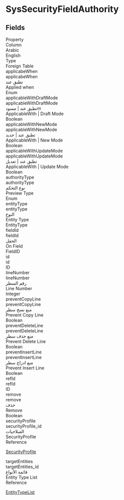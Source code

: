 
<div class='tableName'>


# SysSecurityFieldAuthority
</div>


<ContentFilter/>

<div class='searchable'>

## Fields

<div class="nama-table">
<div class="row header-row">
<div class="cell">Property</div>
<div class="cell">Column</div>
<div class="cell">Arabic</div>
<div class="cell">English</div>
<div class="cell">Type</div>
<div class="cell">Foreign Table</div>
</div><div class="row searchable" id="applicabeWhen">
<div class="cell" data-label="Property">applicabeWhen</div>
<div class="cell" data-label="Column">applicabeWhen</div>
<div class="cell" data-label="Arabic">تطبق عند</div>
<div class="cell" data-label="English">Applied when</div>
<div class="cell" data-label="Type">Enum</div>

</div>

<div class="row searchable" id="applicableWithDraftMode">
<div class="cell" data-label="Property">applicableWithDraftMode</div>
<div class="cell" data-label="Column">applicableWithDraftMode</div>
<div class="cell" data-label="Arabic">تطبق عند | مسودm</div>
<div class="cell" data-label="English">ApplicableWith | Draft Mode</div>
<div class="cell" data-label="Type">Boolean</div>

</div>

<div class="row searchable" id="applicableWithNewMode">
<div class="cell" data-label="Property">applicableWithNewMode</div>
<div class="cell" data-label="Column">applicableWithNewMode</div>
<div class="cell" data-label="Arabic">تطبق عند | جديد</div>
<div class="cell" data-label="English">ApplicableWith | New Mode</div>
<div class="cell" data-label="Type">Boolean</div>

</div>

<div class="row searchable" id="applicableWithUpdateMode">
<div class="cell" data-label="Property">applicableWithUpdateMode</div>
<div class="cell" data-label="Column">applicableWithUpdateMode</div>
<div class="cell" data-label="Arabic">تطبق عند | تعديل</div>
<div class="cell" data-label="English">ApplicableWith | Update Mode</div>
<div class="cell" data-label="Type">Boolean</div>

</div>

<div class="row searchable" id="authorityType">
<div class="cell" data-label="Property">authorityType</div>
<div class="cell" data-label="Column">authorityType</div>
<div class="cell" data-label="Arabic">نوع التحكم</div>
<div class="cell" data-label="English">Preview Type</div>
<div class="cell" data-label="Type">Enum</div>

</div>

<div class="row searchable" id="entityType">
<div class="cell" data-label="Property">entityType</div>
<div class="cell" data-label="Column">entityType</div>
<div class="cell" data-label="Arabic">النوع</div>
<div class="cell" data-label="English">Entity Type</div>
<div class="cell" data-label="Type">EntityType</div>

</div>

<div class="row searchable" id="fieldId">
<div class="cell" data-label="Property">fieldId</div>
<div class="cell" data-label="Column">fieldId</div>
<div class="cell" data-label="Arabic"> الحقل</div>
<div class="cell" data-label="English"> On Field</div>
<div class="cell" data-label="Type">FieldID</div>

</div>

<div class="row searchable" id="id">
<div class="cell" data-label="Property">id</div>
<div class="cell" data-label="Column">id</div>
<div class="cell" data-label="Arabic"></div>
<div class="cell" data-label="English"></div>
<div class="cell" data-label="Type">ID</div>

</div>

<div class="row searchable" id="lineNumber">
<div class="cell" data-label="Property">lineNumber</div>
<div class="cell" data-label="Column">lineNumber</div>
<div class="cell" data-label="Arabic">رقم السطر</div>
<div class="cell" data-label="English">Line Number</div>
<div class="cell" data-label="Type">Integer</div>

</div>

<div class="row searchable" id="preventCopyLine">
<div class="cell" data-label="Property">preventCopyLine</div>
<div class="cell" data-label="Column">preventCopyLine</div>
<div class="cell" data-label="Arabic">منع نسخ سطر</div>
<div class="cell" data-label="English">Prevent Copy Line</div>
<div class="cell" data-label="Type">Boolean</div>

</div>

<div class="row searchable" id="preventDeleteLine">
<div class="cell" data-label="Property">preventDeleteLine</div>
<div class="cell" data-label="Column">preventDeleteLine</div>
<div class="cell" data-label="Arabic">منع حذف سطر</div>
<div class="cell" data-label="English">Prevent Delete Line</div>
<div class="cell" data-label="Type">Boolean</div>

</div>

<div class="row searchable" id="preventInsertLine">
<div class="cell" data-label="Property">preventInsertLine</div>
<div class="cell" data-label="Column">preventInsertLine</div>
<div class="cell" data-label="Arabic">منع ادراج سطر</div>
<div class="cell" data-label="English">Prevent Insert Line</div>
<div class="cell" data-label="Type">Boolean</div>

</div>

<div class="row searchable" id="refId">
<div class="cell" data-label="Property">refId</div>
<div class="cell" data-label="Column">refId</div>
<div class="cell" data-label="Arabic"></div>
<div class="cell" data-label="English"></div>
<div class="cell" data-label="Type">ID</div>

</div>

<div class="row searchable" id="remove">
<div class="cell" data-label="Property">remove</div>
<div class="cell" data-label="Column">remove</div>
<div class="cell" data-label="Arabic">حذف</div>
<div class="cell" data-label="English">Remove</div>
<div class="cell" data-label="Type">Boolean</div>

</div>

<div class="row searchable" id="securityProfile">
<div class="cell" data-label="Property">securityProfile</div>
<div class="cell" data-label="Column">securityProfile_id</div>
<div class="cell" data-label="Arabic">الصلاحيات</div>
<div class="cell" data-label="English">SecurityProfile</div>
<div class="cell" data-label="Type">Reference</div>
<div class="cell" data-label="Foreign Table">

 [SecurityProfile](/modules/basic/SecurityProfile.md) 
</div>
</div>

<div class="row searchable" id="targetEntities">
<div class="cell" data-label="Property">targetEntities</div>
<div class="cell" data-label="Column">targetEntities_id</div>
<div class="cell" data-label="Arabic">قائمة الأنواع</div>
<div class="cell" data-label="English">Entity Type List</div>
<div class="cell" data-label="Type">Reference</div>
<div class="cell" data-label="Foreign Table">

 [EntityTypeList](/modules/basic/EntityTypeList.md) 
</div>
</div>


</div>
</div>


